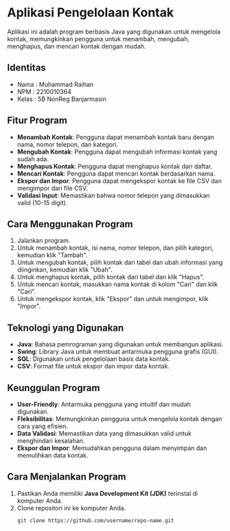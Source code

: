 # Aplikasi Pengelolaan Kontak

Aplikasi ini adalah program berbasis Java yang digunakan untuk mengelola kontak, memungkinkan pengguna untuk menambah, mengubah, menghapus, dan mencari kontak dengan mudah.

## Identitas
- Nama  : Muhammad Raihan
- NPM   : 2210010364
- Kelas : 5B NonReg Banjarmasin

## Fitur Program
- **Menambah Kontak**: Pengguna dapat menambah kontak baru dengan nama, nomor telepon, dan kategori.
- **Mengubah Kontak**: Pengguna dapat mengubah informasi kontak yang sudah ada.
- **Menghapus Kontak**: Pengguna dapat menghapus kontak dari daftar.
- **Mencari Kontak**: Pengguna dapat mencari kontak berdasarkan nama.
- **Ekspor dan Impor**: Pengguna dapat mengekspor kontak ke file CSV dan mengimpor dari file CSV.
- **Validasi Input**: Memastikan bahwa nomor telepon yang dimasukkan valid (10-15 digit).

## Cara Menggunakan Program
1. Jalankan program.
2. Untuk menambah kontak, isi nama, nomor telepon, dan pilih kategori, kemudian klik "Tambah".
3. Untuk mengubah kontak, pilih kontak dari tabel dan ubah informasi yang diinginkan, kemudian klik "Ubah".
4. Untuk menghapus kontak, pilih kontak dari tabel dan klik "Hapus".
5. Untuk mencari kontak, masukkan nama kontak di kolom "Cari" dan klik "Cari".
6. Untuk mengekspor kontak, klik "Ekspor" dan untuk mengimpor, klik "Impor".

## Teknologi yang Digunakan
- **Java**: Bahasa pemrograman yang digunakan untuk membangun aplikasi.
- **Swing**: Library Java untuk membuat antarmuka pengguna grafis (GUI).
- **SQL**: Digunakan untuk pengelolaan basis data kontak.
- **CSV**: Format file untuk ekspor dan impor data kontak.

## Keunggulan Program
- **User-Friendly**: Antarmuka pengguna yang intuitif dan mudah digunakan.
- **Fleksibilitas**: Memungkinkan pengguna untuk mengelola kontak dengan cara yang efisien.
- **Data Validasi**: Memastikan data yang dimasukkan valid untuk menghindari kesalahan.
- **Ekspor dan Impor**: Memudahkan pengguna dalam menyimpan dan memulihkan data kontak.

## Cara Menjalankan Program
1. Pastikan Anda memiliki **Java Development Kit (JDK)** terinstal di komputer Anda.
2. Clone repositori ini ke komputer Anda.
   ```bash
   git clone https://github.com/username/repo-name.git
